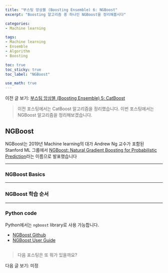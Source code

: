 ```yaml
---
title: "부스팅 앙상블 (Boosting Ensemble) 6: NGBoost"
excerpt: "Boosting 알고리즘 중 하나인 NGBoost을 정리해봅시다"

categories:
- Machine learning

tags:
- Machine learning
- Ensemble
- Algorithm
- Boosting

toc: true
toc_sticky: true
toc_label: "NGBoost"

use_math: true
---
```


이전 글 보기: [부스팅 앙상블 (Boosting Ensemble) 5: CatBoost](https://tyami.github.io/machine%20learning/ensemble-7-boosting-CatBoost/)

> 이전 포스팅에서는 CatBoost 알고리즘을 정리했습니다.
> 이번 포스팅에서는 NGBoost 알고리즘을 정리해보겠습니다.
 
## NGBoost
NGBoost는 2019년 Machine learning의 대가 Andrew Ng 교수가 포함된 Stanford ML 그룹에서 [NGBoost: Natural Gradient Boosting for Probabilistic Prediction](https://arxiv.org/abs/1910.03225)라는 이름으로 발표했습니다

---

### NGBoost Basics

---

### NGBoost 학습 순서

---

### Python code
Python에서는 `ngboost` library로 사용 가능합니다.

- [NGBoost Github](https://github.com/stanfordmlgroup/ngboost)
- [NGBoost User Guide](https://stanfordmlgroup.github.io/ngboost/intro.html)

```python

```

> 다음 포스팅은 또 뭐가 있을까요?

다음 글 보기: 미정
